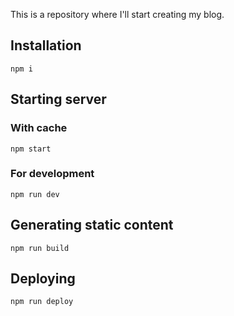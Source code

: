 This is a repository where I'll start creating my blog.

## Installation

```
npm i
```

## Starting server

### With cache

```
npm start
```

### For development

```
npm run dev
```

## Generating static content

```
npm run build
```

## Deploying

```
npm run deploy
```
